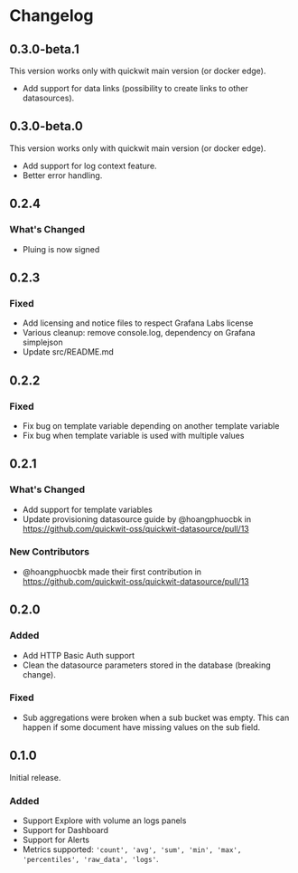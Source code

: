 # Changelog

## 0.3.0-beta.1

This version works only with quickwit main version (or docker edge).

- Add support for data links (possibility to create links to other datasources).

## 0.3.0-beta.0

This version works only with quickwit main version (or docker edge).

- Add support for log context feature.
- Better error handling.

## 0.2.4

### What's Changed

- Pluing is now signed

## 0.2.3

### Fixed

- Add licensing and notice files to respect Grafana Labs license
- Various cleanup: remove console.log, dependency on Grafana simplejson
- Update src/README.md

## 0.2.2

### Fixed

- Fix bug on template variable depending on another template variable
- Fix bug when template variable is used with multiple values

## 0.2.1

### What's Changed
* Add support for template variables
* Update provisioning datasource guide by @hoangphuocbk in https://github.com/quickwit-oss/quickwit-datasource/pull/13

### New Contributors
* @hoangphuocbk made their first contribution in https://github.com/quickwit-oss/quickwit-datasource/pull/13

## 0.2.0

### Added
- Add HTTP Basic Auth support
- Clean the datasource parameters stored in the database (breaking change).

### Fixed
- Sub aggregations were broken when a sub bucket was empty. This can happen if some document have missing values on the sub field.

## 0.1.0

Initial release.

### Added

- Support Explore with volume an logs panels
- Support for Dashboard
- Support for Alerts
- Metrics supported: `'count', 'avg', 'sum', 'min', 'max', 'percentiles', 'raw_data', 'logs'`.
